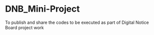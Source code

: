 # DNB_Mini-Project
To publish and share the codes to be executed as part of Digital Notice Board project work
